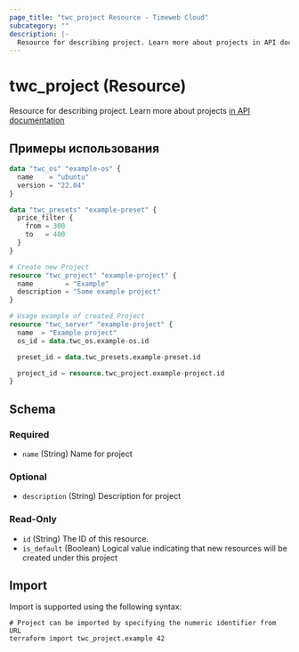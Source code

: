 ```yaml
---
page_title: "twc_project Resource - Timeweb Cloud"
subcategory: ""
description: |-
  Resource for describing project. Learn more about projects in API documentation https://timeweb.cloud/api-docs#tag/Proekty
---
```


# twc_project (Resource)

Resource for describing project. Learn more about projects [in API documentation](https://timeweb.cloud/api-docs#tag/Proekty)

## Примеры использования

```terraform
data "twc_os" "example-os" {
  name    = "ubuntu"
  version = "22.04"
}

data "twc_presets" "example-preset" {
  price_filter {
    from = 300
    to   = 400
  }
}

# Create new Project
resource "twc_project" "example-project" {
  name        = "Example"
  description = "Some example project"
}

# Usage example of created Project
resource "twc_server" "example-project" {
  name  = "Example project"
  os_id = data.twc_os.example-os.id

  preset_id = data.twc_presets.example-preset.id

  project_id = resource.twc_project.example-project.id
}
```
<!-- schema generated by tfplugindocs -->
## Schema

### Required

- `name` (String) Name for project

### Optional

- `description` (String) Description for project

### Read-Only

- `id` (String) The ID of this resource.
- `is_default` (Boolean) Logical value indicating that new resources will be created under this project

## Import

Import is supported using the following syntax:

```shell
# Project can be imported by specifying the numeric identifier from URL
terraform import twc_project.example 42
```